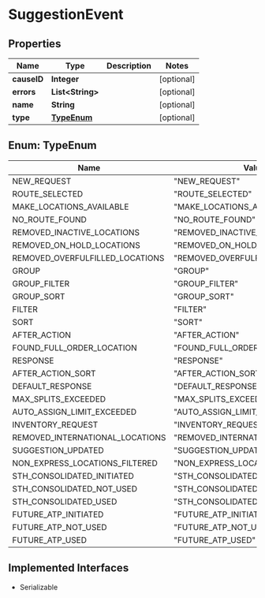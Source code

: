 

# SuggestionEvent


## Properties

| Name | Type | Description | Notes |
|------------ | ------------- | ------------- | -------------|
|**causeID** | **Integer** |  |  [optional] |
|**errors** | **List&lt;String&gt;** |  |  [optional] |
|**name** | **String** |  |  [optional] |
|**type** | [**TypeEnum**](#TypeEnum) |  |  [optional] |



## Enum: TypeEnum

| Name | Value |
|---- | -----|
| NEW_REQUEST | &quot;NEW_REQUEST&quot; |
| ROUTE_SELECTED | &quot;ROUTE_SELECTED&quot; |
| MAKE_LOCATIONS_AVAILABLE | &quot;MAKE_LOCATIONS_AVAILABLE&quot; |
| NO_ROUTE_FOUND | &quot;NO_ROUTE_FOUND&quot; |
| REMOVED_INACTIVE_LOCATIONS | &quot;REMOVED_INACTIVE_LOCATIONS&quot; |
| REMOVED_ON_HOLD_LOCATIONS | &quot;REMOVED_ON_HOLD_LOCATIONS&quot; |
| REMOVED_OVERFULFILLED_LOCATIONS | &quot;REMOVED_OVERFULFILLED_LOCATIONS&quot; |
| GROUP | &quot;GROUP&quot; |
| GROUP_FILTER | &quot;GROUP_FILTER&quot; |
| GROUP_SORT | &quot;GROUP_SORT&quot; |
| FILTER | &quot;FILTER&quot; |
| SORT | &quot;SORT&quot; |
| AFTER_ACTION | &quot;AFTER_ACTION&quot; |
| FOUND_FULL_ORDER_LOCATION | &quot;FOUND_FULL_ORDER_LOCATION&quot; |
| RESPONSE | &quot;RESPONSE&quot; |
| AFTER_ACTION_SORT | &quot;AFTER_ACTION_SORT&quot; |
| DEFAULT_RESPONSE | &quot;DEFAULT_RESPONSE&quot; |
| MAX_SPLITS_EXCEEDED | &quot;MAX_SPLITS_EXCEEDED&quot; |
| AUTO_ASSIGN_LIMIT_EXCEEDED | &quot;AUTO_ASSIGN_LIMIT_EXCEEDED&quot; |
| INVENTORY_REQUEST | &quot;INVENTORY_REQUEST&quot; |
| REMOVED_INTERNATIONAL_LOCATIONS | &quot;REMOVED_INTERNATIONAL_LOCATIONS&quot; |
| SUGGESTION_UPDATED | &quot;SUGGESTION_UPDATED&quot; |
| NON_EXPRESS_LOCATIONS_FILTERED | &quot;NON_EXPRESS_LOCATIONS_FILTERED&quot; |
| STH_CONSOLIDATED_INITIATED | &quot;STH_CONSOLIDATED_INITIATED&quot; |
| STH_CONSOLIDATED_NOT_USED | &quot;STH_CONSOLIDATED_NOT_USED&quot; |
| STH_CONSOLIDATED_USED | &quot;STH_CONSOLIDATED_USED&quot; |
| FUTURE_ATP_INITIATED | &quot;FUTURE_ATP_INITIATED&quot; |
| FUTURE_ATP_NOT_USED | &quot;FUTURE_ATP_NOT_USED&quot; |
| FUTURE_ATP_USED | &quot;FUTURE_ATP_USED&quot; |


## Implemented Interfaces

* Serializable


